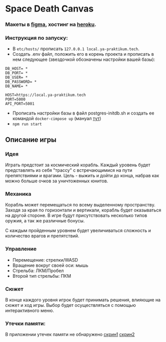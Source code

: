# Space Death Canvas

### Макеты в [figma](https://www.figma.com/file/ajQp4tRV6sZM05Q5vDNrLz/Spaceship?node-id=0%3A1), хостинг на [heroku](https://space-death-canvas.herokuapp.com/).

### Инструкция по запуску:
* В `etc/hosts/` прописать `127.0.0.1 local.ya-praktikum.tech`.
* Создать .env файл, положить его в корень проекта
и прописать в нем следующее (звездочкой обозначены настройки вашей базы):
```$xslt
DB_HOST= *
DB_PORT= *
DB_USER= *
DB_PASSWORD= *
DB_NAME= *

HOST=https://local.ya-praktikum.tech
PORT=5000
API_PORT=5001
```
* Прописать настройки базы в файл postgres-initdb.sh
  и создать ее командой `docker-cimpose up` (мануал [тут](https://github.com/noveogroup-amorgunov/docker-compose-postgres))
* `npm run start`

## Описание игры

### Идея

Играть предстоит за космический корабль. Каждый уровень будет представлять из себя "трассу" с встречающимися на пути препятствиями и врагами. Цель - выжить и дойти до конца, набрав как можно больше очков за уничтоженных юнитов.

### Механика

Корабль может перемещаться по всему выделенному пространству. Заходя за края по горизонтали и вертикали, корабль будет оказываться на другой стороне. В игре будут присутствовать несколько типов оружия, а так же различные бонусы.

С каждым пройденным уровнем будет увеличиваться сложность и количество врагов и препятствий.

### Управление

-   Перемещение: стрелки/WASD
-   Вращение вокруг своей оси: мышь
-   Стрельба: ЛКМ/Пробел
-   Второй тип стрельбы: ПКМ

### Сюжет

В конце каждого уровня игрок будет принимать решения, влияющие на сюжет и ход игры. Выбор будет осуществляться с помощью интерактивного меню.


### Утечки памяти:
   В приложении утечек памяти не обнаружено
    [скрин1](https://i.ibb.co/Vp9d0Qd/image-2021-03-23-15-42-01.png)
    [скрин2](https://i.ibb.co/SJQVtD0/image-2021-03-23-15-48-15.png)
